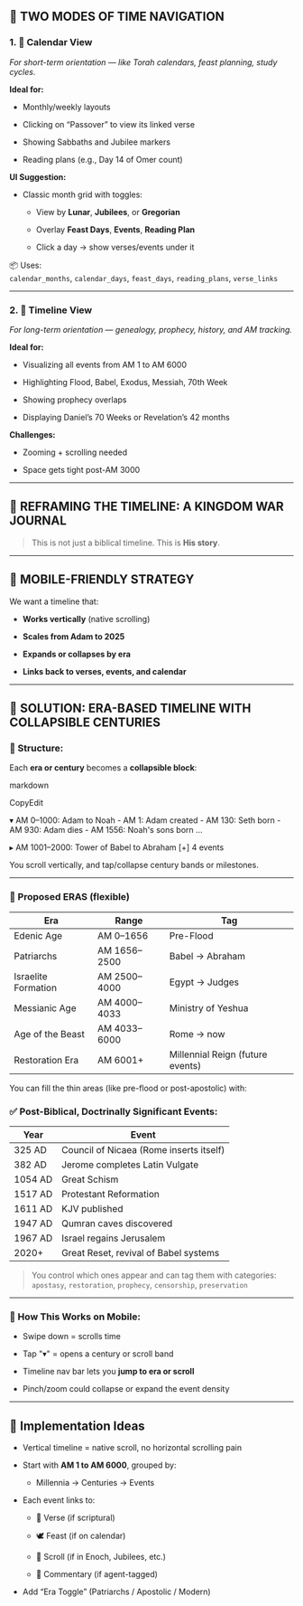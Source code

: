 ## 🧭 TWO MODES OF TIME NAVIGATION

### 1. 📆 **Calendar View**

_For short-term orientation — like Torah calendars, feast planning, study cycles._

**Ideal for:**

- Monthly/weekly layouts
    
- Clicking on “Passover” to view its linked verse
    
- Showing Sabbaths and Jubilee markers
    
- Reading plans (e.g., Day 14 of Omer count)
    

**UI Suggestion:**

- Classic month grid with toggles:
    
    - View by **Lunar**, **Jubilees**, or **Gregorian**
        
    - Overlay **Feast Days**, **Events**, **Reading Plan**
        
    - Click a day → show verses/events under it
        

📦 Uses:  
`calendar_months`, `calendar_days`, `feast_days`, `reading_plans`, `verse_links`

---

### 2. 📜 **Timeline View**

_For long-term orientation — genealogy, prophecy, history, and AM tracking._

**Ideal for:**

- Visualizing all events from AM 1 to AM 6000
    
- Highlighting Flood, Babel, Exodus, Messiah, 70th Week
    
- Showing prophecy overlaps
    
- Displaying Daniel’s 70 Weeks or Revelation’s 42 months
    

**Challenges:**

- Zooming + scrolling needed
    
- Space gets tight post-AM 3000

---

## 🧭 REFRAMING THE TIMELINE: A KINGDOM WAR JOURNAL

> This is not just a biblical timeline. This is **His story**.

---

## 📱 MOBILE-FRIENDLY STRATEGY

We want a timeline that:

- **Works vertically** (native scrolling)
    
- **Scales from Adam to 2025**
    
- **Expands or collapses by era**
    
- **Links back to verses, events, and calendar**
    

---

## 🎯 SOLUTION: ERA-BASED TIMELINE WITH COLLAPSIBLE CENTURIES

### 📐 Structure:

Each **era or century** becomes a **collapsible block**:

markdown

CopyEdit

▾ AM 0–1000: Adam to Noah
    - AM 1: Adam created
    - AM 130: Seth born
    - AM 930: Adam dies
    - AM 1556: Noah's sons born
    ...

▸ AM 1001–2000: Tower of Babel to Abraham
    [+] 4 events

You scroll vertically, and tap/collapse century bands or milestones.

---

### 🧭 Proposed ERAS (flexible)

|Era|Range|Tag|
|---|---|---|
|Edenic Age|AM 0–1656|Pre-Flood|
|Patriarchs|AM 1656–2500|Babel → Abraham|
|Israelite Formation|AM 2500–4000|Egypt → Judges|
|Messianic Age|AM 4000–4033|Ministry of Yeshua|
|Age of the Beast|AM 4033–6000|Rome → now|
|Restoration Era|AM 6001+|Millennial Reign (future events)|

You can fill the thin areas (like pre-flood or post-apostolic) with:

### ✅ Post-Biblical, Doctrinally Significant Events:

|Year|Event|
|---|---|
|325 AD|Council of Nicaea (Rome inserts itself)|
|382 AD|Jerome completes Latin Vulgate|
|1054 AD|Great Schism|
|1517 AD|Protestant Reformation|
|1611 AD|KJV published|
|1947 AD|Qumran caves discovered|
|1967 AD|Israel regains Jerusalem|
|2020+|Great Reset, revival of Babel systems|

> You control which ones appear and can tag them with categories:  
> `apostasy`, `restoration`, `prophecy`, `censorship`, `preservation`

---

### 📱 How This Works on Mobile:

- Swipe down = scrolls time
    
- Tap "▾" = opens a century or scroll band
    
- Timeline nav bar lets you **jump to era or scroll**
    
- Pinch/zoom could collapse or expand the event density
    

---

## 🧰 Implementation Ideas

- Vertical timeline = native scroll, no horizontal scrolling pain
    
- Start with **AM 1 to AM 6000**, grouped by:
    
    - Millennia → Centuries → Events
        
- Each event links to:
    
    - 📖 Verse (if scriptural)
        
    - 🕊 Feast (if on calendar)
        
    - 📜 Scroll (if in Enoch, Jubilees, etc.)
        
    - 🧠 Commentary (if agent-tagged)
        
- Add “Era Toggle” (Patriarchs / Apostolic / Modern)